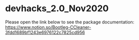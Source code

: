 # devhacks_2.0_Nov2020
Please open the link below to see the package documentation: https://www.notion.so/Bootleg-CCleaner-3fdd1689bf1243e6976122c7825cd956